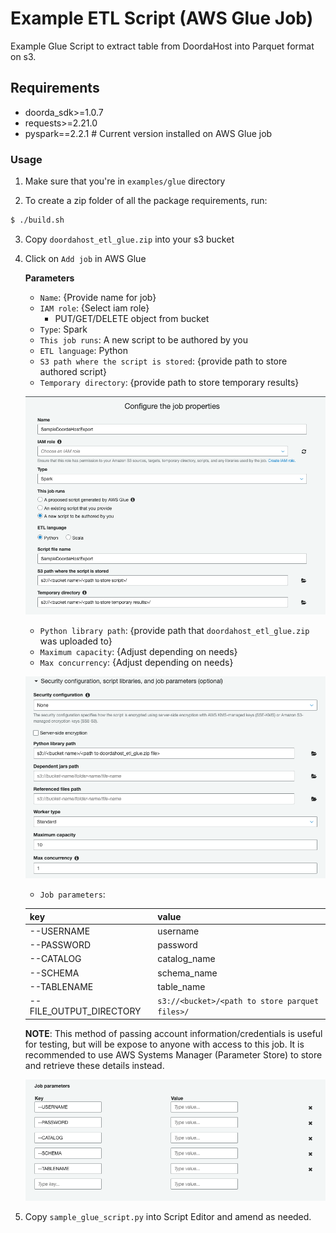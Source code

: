 # Example ETL Script (AWS Glue Job)

Example Glue Script to extract table from DoordaHost into Parquet format on s3.


## Requirements

- doorda_sdk>=1.0.7
- requests>=2.21.0
- pyspark==2.2.1  # Current version installed on AWS Glue job

### Usage

1) Make sure that you're in `examples/glue` directory

2) To create a zip folder of all the package requirements, run:

```bash
$ ./build.sh
```

3) Copy `doordahost_etl_glue.zip` into your s3 bucket

4) Click on `Add job` in AWS Glue

    **Parameters**
    - `Name`: {Provide name for job}
    - `IAM role`: {Select iam role}
        - PUT/GET/DELETE object from bucket
    - `Type`: Spark
    - `This job runs`: A new script to be authored by you
    - `ETL language`: Python
    - `S3 path where the script is stored`: {provide path to store authored script}
    - `Temporary directory`: {provide path to store temporary results}


    ![](assets/glue_part1.png)


    - `Python library path`: {provide path that `doordahost_etl_glue.zip` was uploaded to}
    - `Maximum capacity`: {Adjust depending on needs}
    - `Max concurrency`: {Adjust depending on needs}

    ![](assets/glue_part2.png)


    - `Job parameters`:

    | key  | value |
    |---|---|
    |  --USERNAME |  username |
    | --PASSWORD  | password  |
    | --CATALOG  |  catalog_name |
    |  --SCHEMA | schema_name  |
    | --TABLENAME  | table_name  |
    | --FILE_OUTPUT_DIRECTORY  | `s3://<bucket>/<path to store parquet files>/`  |

    **NOTE**: This method of passing account information/credentials is useful for testing,
    but will be expose to anyone with access to this job. It is recommended to
    use AWS Systems Manager (Parameter Store) to store and retrieve these details instead.

    ![](assets/glue_part3.png)


5) Copy `sample_glue_script.py` into Script Editor and amend as needed.
